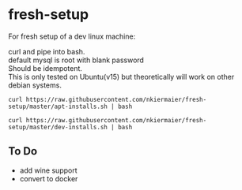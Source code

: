 # fresh-setup
For fresh setup of a dev linux machine:

curl and pipe into bash.  
default mysql is root with blank password  
Should be idempotent.  
This is only tested on Ubuntu(v15) but theoretically will work on other debian systems.

``` 
curl https://raw.githubusercontent.com/nkiermaier/fresh-setup/master/apt-installs.sh | bash
```


```
curl https://raw.githubusercontent.com/nkiermaier/fresh-setup/master/dev-installs.sh | bash
```



## To Do
* add wine support
* convert to docker 
